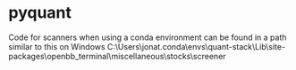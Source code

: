 # pyquant

Code for scanners when using a conda environment can be found in a path similar to this on Windows
C:\Users\jonat\.conda\envs\quant-stack\Lib\site-packages\openbb_terminal\miscellaneous\stocks\screener


